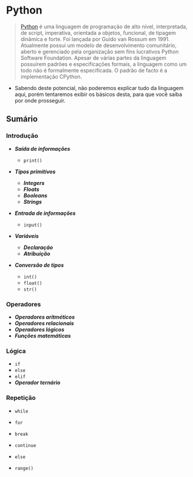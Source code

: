# Python

> [Python](https://pt.wikipedia.org/wiki/Python) é uma linguagem de programação de alto nível, interpretada, de script, imperativa, orientada a objetos, funcional, de tipagem dinâmica e forte. Foi lançada por Guido van Rossum em 1991. Atualmente possui um modelo de desenvolvimento comunitário, aberto e gerenciado pela organização sem fins lucrativos Python Software Foundation. Apesar de várias partes da linguagem possuírem padrões e especificações formais, a linguagem como um todo não é formalmente especificada. O padrão de facto é a implementação CPython.

- Sabendo deste potencial, não poderemos explicar tudo da linguagem aqui, porém tentaremos exibir os básicos desta, para que você saiba por onde prosseguir. 

## Sumário

### Introdução

- ***Saída de informações***
  - `print()`
- ***Tipos primitivos***
  - ***Integers***
  - ***Floats***
  - ***Booleans***
  - ***Strings***

- ***Entrada de informações***
  - `input()`

- ***Variáveis***
  - ***Declaração***
  - ***Atribuição***
- ***Conversão de tipos***
  - `int()`
  - `float()`
  - `str()`

### Operadores

- ***Operadores aritméticos***
- ***Operadores relacionais***
- ***Operadores lógicos***
- ***Funções matemáticas***

### Lógica

- `if`
- `else`
- `elif`
- ***Operador ternário***

### Repetição

- `while`

- `for`
- `break`
- `continue`
- `else`
- `range()`